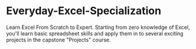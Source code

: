 # Everyday-Excel-Specialization
Learn Excel From Scratch to Expert. Starting from zero knowledge of Excel, you'll learn basic spreadsheet skills and apply them in to several exciting projects in the capstone "Projects" course.

